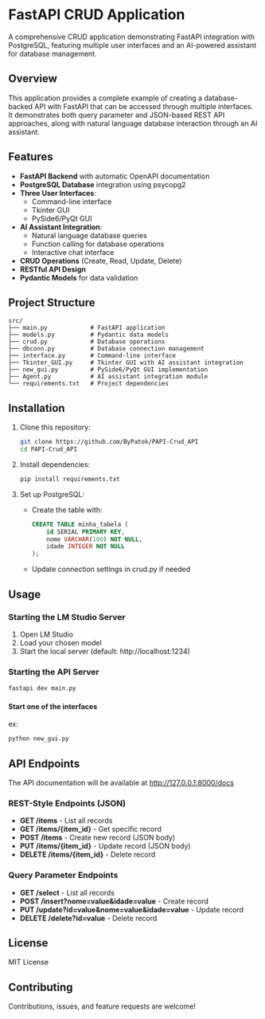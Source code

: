 # FastAPI CRUD Application

A comprehensive CRUD application demonstrating FastAPI integration with PostgreSQL, featuring multiple user interfaces and an AI-powered assistant for database management.  

## Overview

This application provides a complete example of creating a database-backed API with FastAPI that can be accessed through multiple interfaces. It demonstrates both query parameter and JSON-based REST API approaches, along with natural language database interaction through an AI assistant.  

## Features

- **FastAPI Backend** with automatic OpenAPI documentation
- **PostgreSQL Database** integration using psycopg2
- **Three User Interfaces**:
  - Command-line interface
  - Tkinter GUI
  - PySide6/PyQt GUI
- **AI Assistant Integration**:  
  - Natural language database queries  
  - Function calling for database operations  
  - Interactive chat interface  
- **CRUD Operations** (Create, Read, Update, Delete)
- **RESTful API Design**
- **Pydantic Models** for data validation

## Project Structure

```
src/
├── main.py            # FastAPI application
├── models.py          # Pydantic data models
├── crud.py            # Database operations
├── dbconn.py          # Database connection management
├── interface.py       # Command-line interface
├── Tkinter_GUI.py     # Tkinter GUI with AI assistant integration
├── new_gui.py         # PySide6/PyQt GUI implementation
├── Agent.py           # AI assistant integration module
└── requirements.txt   # Project dependencies
```

## Installation

1. Clone this repository:
   ```bash
   git clone https://github.com/ByPatok/PAPI-Crud_API
   cd PAPI-Crud_API
   ```

2. Install dependencies:
   ```bash
   pip install requirements.txt
   ```

4. Set up PostgreSQL:
   - Create the table with:
     ```sql
     CREATE TABLE minha_tabela (
         id SERIAL PRIMARY KEY,
         nome VARCHAR(100) NOT NULL,
         idade INTEGER NOT NULL
     );
     ```
   - Update connection settings in crud.py if needed

## Usage

### Starting the LM Studio Server  
1. Open LM Studio
2. Load your chosen model
3. Start the local server (default: http://localhost:1234)


### Starting the API Server

```bash
fastapi dev main.py
```

#### Start one of the interfaces

ex:  
```bash
python new_gui.py
```

## API Endpoints
The API documentation will be available at http://127.0.0.1:8000/docs  

### REST-Style Endpoints (JSON)

- **GET /items** - List all records
- **GET /items/{item_id}** - Get specific record
- **POST /items** - Create new record (JSON body)
- **PUT /items/{item_id}** - Update record (JSON body)
- **DELETE /items/{item_id}** - Delete record

### Query Parameter Endpoints

- **GET /select** - List all records
- **POST /insert?nome=value&idade=value** - Create record
- **PUT /update?id=value&nome=value&idade=value** - Update record
- **DELETE /delete?id=value** - Delete record


## License

MIT License

## Contributing

Contributions, issues, and feature requests are welcome!
